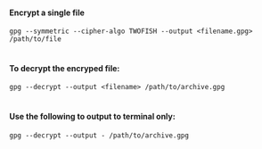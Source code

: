 
#### Encrypt a single file
`gpg --symmetric --cipher-algo TWOFISH --output <filename.gpg> /path/to/file`
<br><br>

#### To decrypt the encryped file:
`gpg --decrypt --output <filename> /path/to/archive.gpg`
<br><br>

#### Use the following to output to terminal only:
`gpg --decrypt --output - /path/to/archive.gpg`

